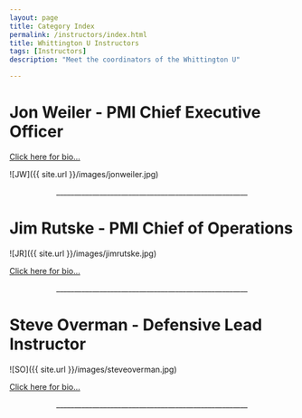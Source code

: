 ```yaml
---
layout: page
title: Category Index
permalink: /instructors/index.html
title: Whittington U Instructors
tags: [Instructors]
description: "Meet the coordinators of the Whittington U"

---
```


# Jon Weiler - PMI Chief Executive Officer 

[Click here for bio...](http://professionalmarksmen.com/jon_weiler/)

![JW]({{ site.url }}/images/jonweiler.jpg)


<center>_____________________________________________________</center>

# Jim Rutske - PMI Chief of Operations

![JR]({{ site.url }}/images/jimrutske.jpg)

[Click here for bio...](http://professionalmarksmen.com/jim_rutske/)


<center>_____________________________________________________</center>

# Steve Overman - Defensive Lead Instructor

![SO]({{ site.url }}/images/steveoverman.jpg)

[Click here for bio...](http://professionalmarksmen.com/steve_overman/)


<center>_____________________________________________________</center>

